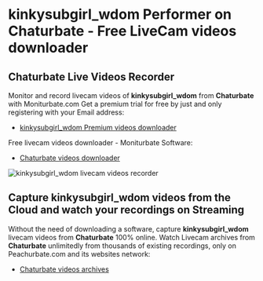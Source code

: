 # kinkysubgirl_wdom Performer on Chaturbate - Free LiveCam videos downloader

## Chaturbate Live Videos Recorder

Monitor and record livecam videos of **kinkysubgirl_wdom** from **Chaturbate** with Moniturbate.com
Get a premium trial for free by just and only registering with your Email address:
* [kinkysubgirl_wdom Premium videos downloader](https://moniturbate.com/request-demo-licence-key.html)

Free livecam videos downloader - Moniturbate Software:
* [Chaturbate videos downloader](https://moniturbate.com/moniturbate-download-software.html)

![kinkysubgirl_wdom livecam videos recorder](https://peachurnet.com/templates/moniturbate-software.png)


## Capture kinkysubgirl_wdom videos from the Cloud and watch your recordings on Streaming

Without the need of downloading a software, capture **kinkysubgirl_wdom** livecam videos from **Chaturbate** 100% online.
Watch Livecam archives from **Chaturbate** unlimitedly from thousands of existing recordings, only on Peachurbate.com and its websites network:
* [Chaturbate videos archives](https://peachurnet.com/)